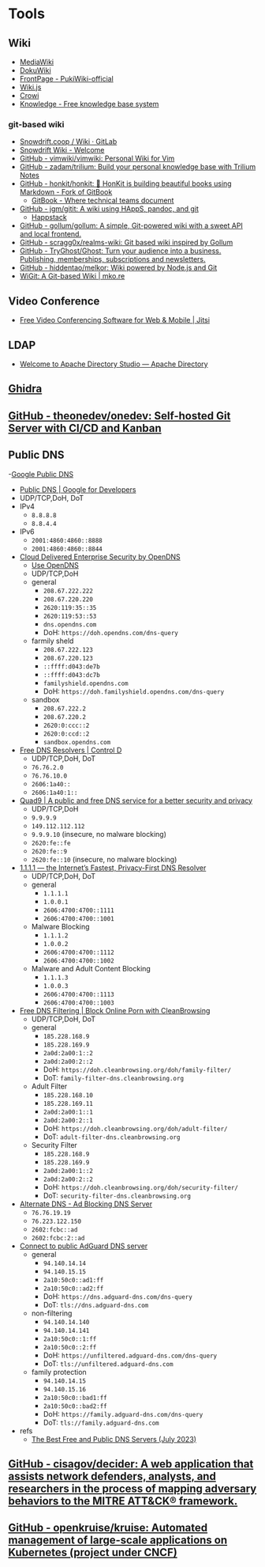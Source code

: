 # Tools

## Wiki
-  [MediaWiki](https://www.mediawiki.org/wiki/MediaWiki)
-  [DokuWiki](https://www.dokuwiki.org/)
-  [FrontPage - PukiWiki-official](https://pukiwiki.osdn.jp/)
-  [Wiki.js](https://js.wiki/)
-  [Crowi](https://site.crowi.wiki/)
-  [Knowledge - Free knowledge base system](https://information-knowledge.support-project.org/ja/)

### git-based wiki
- [Snowdrift.coop / Wiki · GitLab](https://gitlab.com/snowdrift/wiki)
- [Snowdrift Wiki - Welcome](https://wiki.snowdrift.coop/)
- [GitHub - vimwiki/vimwiki: Personal Wiki for Vim](https://github.com/vimwiki/vimwiki)
- [GitHub - zadam/trilium: Build your personal knowledge base with Trilium Notes](https://github.com/zadam/trilium)
- [GitHub - honkit/honkit: :book: HonKit is building beautiful books using Markdown - Fork of GitBook](https://github.com/honkit/honkit)
  - [GitBook - Where technical teams document](https://www.gitbook.com/)
- [GitHub - jgm/gitit: A wiki using HAppS, pandoc, and git](https://github.com/jgm/gitit)
  - [Happstack](https://www.happstack.com/)
- [GitHub - gollum/gollum: A simple, Git-powered wiki with a sweet API and local frontend.](https://github.com/gollum/gollum)
- [GitHub - scragg0x/realms-wiki: Git based wiki inspired by Gollum](https://github.com/scragg0x/realms-wiki)
- [GitHub - TryGhost/Ghost: Turn your audience into a business. Publishing, memberships, subscriptions and newsletters.](https://github.com/tryghost/Ghost)
- [GitHub - hiddentao/melkor: Wiki powered by Node.js and Git](https://github.com/hiddentao/melkor)
- [WiGit: A Git-based Wiki | mko.re](https://el-tramo.be/wigit/)

## Video Conference
- [Free Video Conferencing Software for Web & Mobile | Jitsi](https://jitsi.org/)

## LDAP
- [Welcome to Apache Directory Studio — Apache Directory](https://directory.apache.org/studio/)

## [Ghidra](https://ghidra-sre.org/)

## [GitHub - theonedev/onedev: Self-hosted Git Server with CI/CD and Kanban](https://github.com/theonedev/onedev)

## Public DNS
-[Google Public DNS](https://dns.google/)
  - [Public DNS | Google for Developers](https://developers.google.com/speed/public-dns)
  - UDP/TCP,DoH, DoT
  - IPv4
    - `8.8.8.8`
    - `8.8.4.4`
  - IPv6
    - `2001:4860:4860::8888`
    - `2001:4860:4860::8844`
- [Cloud Delivered Enterprise Security by OpenDNS](https://www.opendns.com/)
  - [Use OpenDNS](https://use.opendns.com/)
  - UDP/TCP,DoH
  - general
    - `208.67.222.222`
    - `208.67.220.220`
    - `2620:119:35::35`
    - `2620:119:53::53`
    - `dns.opendns.com`
    - DoH: `https://doh.opendns.com/dns-query`
  - farmily sheld
    - `208.67.222.123`
    - `208.67.220.123`
    - `::ffff:d043:de7b`
    - `::ffff:d043:dc7b`
    - `familyshield.opendns.com`
    - DoH: `https://doh.familyshield.opendns.com/dns-query`
  - sandbox
    - `208.67.222.2`
    - `208.67.220.2`
    - `2620:0:ccc::2`
    - `2620:0:ccd::2`
    - `sandbox.opendns.com`
- [Free DNS Resolvers | Control D](https://controld.com/free-dns?)
  - UDP/TCP,DoH, DoT
  - `76.76.2.0`
  - `76.76.10.0`
  - `2606:1a40::`
  - `2606:1a40:1::`
- [Quad9 | A public and free DNS service for a better security and privacy](https://www.quad9.net/)
  - UDP/TCP,DoH
  - `9.9.9.9`
  - `149.112.112.112`
  - `9.9.9.10` (insecure, no malware blocking)
  - `2620:fe::fe`
  - `2620:fe::9`
  - `2620:fe::10` (insecure, no malware blocking)
- [1.1.1.1 — the Internet’s Fastest, Privacy-First DNS Resolver](https://1.1.1.1/dns/)
  - UDP/TCP,DoH, DoT
  - general
    - `1.1.1.1`
    - `1.0.0.1`
    - `2606:4700:4700::1111`
    - `2606:4700:4700::1001`
  - Malware Blocking
    - `1.1.1.2`
    - `1.0.0.2`
    - `2606:4700:4700::1112`
    - `2606:4700:4700::1002`
  - Malware and Adult Content Blocking
    - `1.1.1.3`
    - `1.0.0.3`
    - `2606:4700:4700::1113`
    - `2606:4700:4700::1003`
- [Free DNS Filtering | Block Online Porn with CleanBrowsing](https://cleanbrowsing.org/filters/)
  - UDP/TCP,DoH, DoT
  - general
    - `185.228.168.9`
    - `185.228.169.9`
    - `2a0d:2a00:1::2`
    - `2a0d:2a00:2::2`
    - DoH: `https://doh.cleanbrowsing.org/doh/family-filter/`
    - DoT: `family-filter-dns.cleanbrowsing.org`
  - Adult Filter
    - `185.228.168.10`
    - `185.228.169.11`
    - `2a0d:2a00:1::1`
    - `2a0d:2a00:2::1`
    - DoH: `https://doh.cleanbrowsing.org/doh/adult-filter/`
    - DoT: `adult-filter-dns.cleanbrowsing.org`
  - Security Filter
    - `185.228.168.9`
    - `185.228.169.9`
    - `2a0d:2a00:1::2`
    - `2a0d:2a00:2::2`
    - DoH: `https://doh.cleanbrowsing.org/doh/security-filter/`
    - DoT: `security-filter-dns.cleanbrowsing.org`
- [Alternate DNS - Ad Blocking DNS Server](https://alternate-dns.com/)
  - `76.76.19.19`
  - `76.223.122.150`
  - `2602:fcbc::ad`
  - `2602:fcbc:2::ad`
- [Connect to public AdGuard DNS server](https://adguard-dns.io/en/public-dns.html)
  - general
    - `94.140.14.14`
    - `94.140.15.15`
    - `2a10:50c0::ad1:ff`
    - `2a10:50c0::ad2:ff`
    - DoH: `https://dns.adguard-dns.com/dns-query`
    - DoT: `tls://dns.adguard-dns.com`
  - non-filtering
    - `94.140.14.140`
    - `94.140.14.141`
    - `2a10:50c0::1:ff`
    - `2a10:50c0::2:ff`
    - DoH: `https://unfiltered.adguard-dns.com/dns-query`
    - DoT: `tls://unfiltered.adguard-dns.com`
  - family protection
    - `94.140.14.15`
    - `94.140.15.16`
    - `2a10:50c0::bad1:ff`
    - `2a10:50c0::bad2:ff`
    - DoH: `https://family.adguard-dns.com/dns-query`
    - DoT: `tls://family.adguard-dns.com`
- refs
  - [The Best Free and Public DNS Servers (July 2023)](https://www.lifewire.com/free-and-public-dns-servers-2626062)

## [GitHub - cisagov/decider: A web application that assists network defenders, analysts, and researchers in the process of mapping adversary behaviors to the MITRE ATT&CK® framework.](https://github.com/cisagov/Decider/)

## [GitHub - openkruise/kruise: Automated management of large-scale applications on Kubernetes (project under CNCF)](https://github.com/openkruise/kruise)
